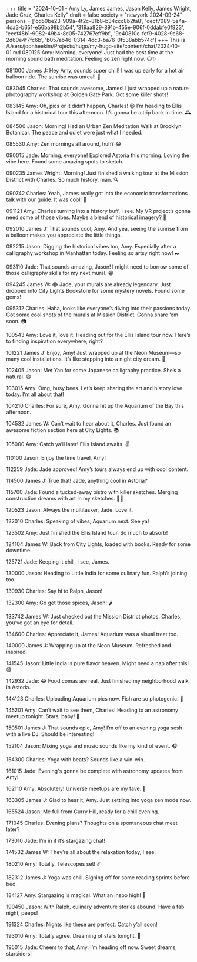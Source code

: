 +++
title = "2024-10-01 - Amy Ly, James James, Jason Kelly, James Wright, Jade Cruz, Charles Kelly"
draft = false
society = "newyork-2024-09-24"
persons = ['cd50be23-909a-4f2c-81b8-b34ccc8b2fa8', 'decf7089-5e4a-4da3-b651-e56ba98b2b54', '319aa829-891b-455e-906f-0ddabfe0f923', 'eeef48b1-9082-49b4-8c05-742767eff9bf', '9c40810c-fef9-4028-9c68-2d60e4f7fc6b', 'b057ab46-0314-4dc3-ba76-0f538abb574c']
+++
This is /Users/joonheekim/Projects/hugo/my-hugo-site/content/chat/2024-10-01.md
080125 Amy: Morning, everyone! Just had the best time at the morning sound bath meditation. Feeling so zen right now. 😌✨

081000 James J: Hey Amy, sounds super chill! I was up early for a hot air balloon ride. The sunrise was unreal! 🌅

083045 Charles: That sounds awesome, James! I just wrapped up a nature photography workshop at Golden Gate Park. Got some killer shots!

083145 Amy: Oh, pics or it didn’t happen, Charles! 😆 I’m heading to Ellis Island for a historical tour this afternoon. It’s gonna be a trip back in time. 🕰️

084500 Jason: Morning! Had an Urban Zen Meditation Walk at Brooklyn Botanical. The peace and quiet were just what I needed.

085530 Amy: Zen mornings all around, huh? 😂

090015 Jade: Morning, everyone! Explored Astoria this morning. Loving the vibe here. Found some amazing spots to sketch.

090235 James Wright: Morning! Just finished a walking tour at the Mission District with Charles. So much history, man. 🔍

090742 Charles: Yeah, James really got into the economic transformations talk with our guide. It was cool! 📸

091121 Amy: Charles turning into a history buff, I see. My VR project’s gonna need some of those vibes. Maybe a blend of historical imagery? 🎨

092010 James J: That sounds cool, Amy. And yea, seeing the sunrise from a balloon makes you appreciate the little things.

092215 Jason: Digging the historical vibes too, Amy. Especially after a calligraphy workshop in Manhattan today. Feeling so artsy right now! ✒️

093110 Jade: That sounds amazing, Jason! I might need to borrow some of those calligraphy skills for my next mural. 😁

094245 James W: 😂 Jade, your murals are already legendary. Just dropped into City Lights Bookstore for some mystery novels. Found some gems!

095312 Charles: Haha, looks like everyone’s diving into their passions today. Got some cool shots of the murals at Mission District. Gonna share ‘em soon. 📷

100543 Amy: Love it, love it. Heading out for the Ellis Island tour now. Here’s to finding inspiration everywhere, right?

101221 James J: Enjoy, Amy! Just wrapped up at the Neon Museum—so many cool installations. It’s like stepping into a night city dream. 🌃

102405 Jason: Met Yan for some Japanese calligraphy practice. She’s a natural. 😄

103015 Amy: Omg, busy bees. Let’s keep sharing the art and history love today. I’m all about that! 

104210 Charles: For sure, Amy. Gonna hit up the Aquarium of the Bay this afternoon.

104532 James W: Can’t wait to hear about it, Charles. Just found an awesome fiction section here at City Lights. 📚

105000 Amy: Catch ya’ll later! Ellis Island awaits. ✌️

110100 Jason: Enjoy the time travel, Amy!

112259 Jade: Jade approved! Amy’s tours always end up with cool content.

114500 James J: True that! Jade, anything cool in Astoria?

115700 Jade: Found a tucked-away bistro with killer sketches. Merging construction dreams with art in my sketches. 🚧🎨

120523 Jason: Always the multitasker, Jade. Love it.

122010 Charles: Speaking of vibes, Aquarium next. See ya!

123502 Amy: Just finished the Ellis Island tour. So much to absorb!

124104 James W: Back from City Lights, loaded with books. Ready for some downtime.

125721 Jade: Keeping it chill, I see, James.

130000 Jason: Heading to Little India for some culinary fun. Ralph’s joining too.

130930 Charles: Say hi to Ralph, Jason!

132300 Amy: Go get those spices, Jason! 🌶️

133742 James W: Just checked out the Mission District photos. Charles, you’ve got an eye for detail.

134600 Charles: Appreciate it, James! Aquarium was a visual treat too.

140000 James J: Wrapping up at the Neon Museum. Refreshed and inspired.

141545 Jason: Little India is pure flavor heaven. Might need a nap after this! 😅

142932 Jade: 😂 Food comas are real. Just finished my neighborhood walk in Astoria.

144123 Charles: Uploading Aquarium pics now. Fish are so photogenic. 🐠

145201 Amy: Can’t wait to see them, Charles! Heading to an astronomy meetup tonight. Stars, baby! 🌌

150501 James J: That sounds epic, Amy! I’m off to an evening yoga sesh with a live DJ. Should be interesting!

152104 Jason: Mixing yoga and music sounds like my kind of event. 🎧

154300 Charles: Yoga with beats? Sounds like a win-win.

161015 Jade: Evening's gonna be complete with astronomy updates from Amy!

162110 Amy: Absolutely! Universe meetups are my fave. 🌠

163305 James J: Glad to hear it, Amy. Just settling into yoga zen mode now.

165524 Jason: Me full from Curry Hill, ready for a chill evening.

171045 Charles: Evening plans? Thoughts on a spontaneous chat meet later?

173010 Jade: I’m in if it’s stargazing chat!

174532 James W: They’re all about the relaxation today, I see.

180210 Amy: Totally. Telescopes set! ☄️

182312 James J: Yoga was chill. Signing off for some reading sprints before bed.

184127 Amy: Stargazing is magical. What an inspo high! 💫

190450 Jason: With Ralph, culinary adventure stories abound. Have a fab night, peeps!

191324 Charles: Nights like these are perfect. Catch y’all soon!

193010 Amy: Totally agree. Dreaming of stars tonight. 🌌

195015 Jade: Cheers to that, Amy. I’m heading off now. Sweet dreams, starsiders!

